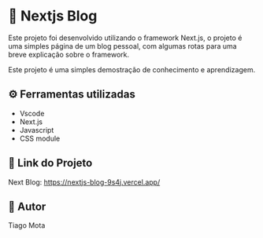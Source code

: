 # 🌟 Nextjs Blog

  <p>Este projeto foi desenvolvido utilizando o framework Next.js, o projeto é uma simples página de um blog pessoal, com algumas rotas para uma breve explicação sobre o framework.</p>
  <p>Este projeto é uma simples demostração de conhecimento e aprendizagem.</p>

## ⚙️ Ferramentas utilizadas

  - Vscode
  - Next.js
  - Javascript
  - CSS module

## 🔗 Link do Projeto 

  Next Blog: https://nextjs-blog-9s4j.vercel.app/

## 👦 Autor 

  Tiago Mota
